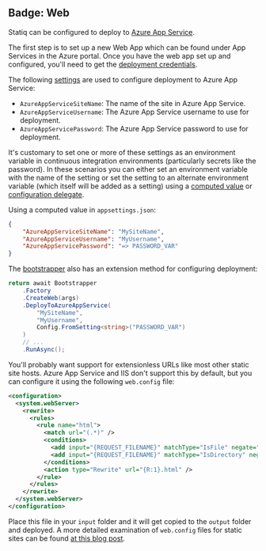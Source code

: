 Badge: Web
---
Statiq can be configured to deploy to [Azure App Service](https://azure.microsoft.com/en-us/services/app-service/).

The first step is to set up a new Web App which can be found under App Services in the
Azure portal. Once you have the web app set up and configured, you'll need to get the
[deployment credentials](https://github.com/projectkudu/kudu/wiki/Deployment-credentials).

The following [settings](xref:web-settings) are used to configure deployment to Azure App Service:

- `AzureAppServiceSiteName`: The name of the site in Azure App Service.
- `AzureAppServiceUsername`: The Azure App Service username to use for deployment.
- `AzureAppServicePassword`: The Azure App Service password to use for deployment.

It's customary to set one or more of these settings as an environment variable in continuous
integration environments (particularly secrets like the password). In these scenarios you can either
set an environment variable with the name of the setting or set the setting to an alternate environment
variable (which itself will be added as a setting) using a
[computed value](xref:metadata-values#computed-values) or
[configuration delegate](xref:configuration-delegates).

Using a computed value in `appsettings.json`:

```json
{
    "AzureAppServiceSiteName": "MySiteName",
    "AzureAppServiceUsername": "MyUsername",
    "AzureAppServicePassword": "=> PASSWORD_VAR"
}
```

The [bootstrapper](xref:bootstrapper) also has an extension method for configuring deployment:

```csharp
return await Bootstrapper
    .Factory
    .CreateWeb(args)
    .DeployToAzureAppService(
        "MySiteName",
        "MyUsername",
        Config.FromSetting<string>("PASSWORD_VAR")
    )
    // ...
    .RunAsync();
```

You'll probably want support for extensionless URLs like most other static site hosts.
Azure App Service and IIS don't support this by default, but you can configure it using
the following `web.config` file:

```xml
<configuration>
  <system.webServer>
    <rewrite>
      <rules>
        <rule name="html">
          <match url="(.*)" />
          <conditions>
            <add input="{REQUEST_FILENAME}" matchType="IsFile" negate="true" />
            <add input="{REQUEST_FILENAME}" matchType="IsDirectory" negate="true" />
          </conditions>
          <action type="Rewrite" url="{R:1}.html" />
        </rule>
      </rules>
    </rewrite>
  </system.webServer>
</configuration>
```

Place this file in your `input` folder and it will get copied to the `output` folder and deployed.
A more detailed examination of `web.config` files for static sites can be found
[at this blog post](http://andyhansen.co.nz/posts/web-config-for-a-static-site).